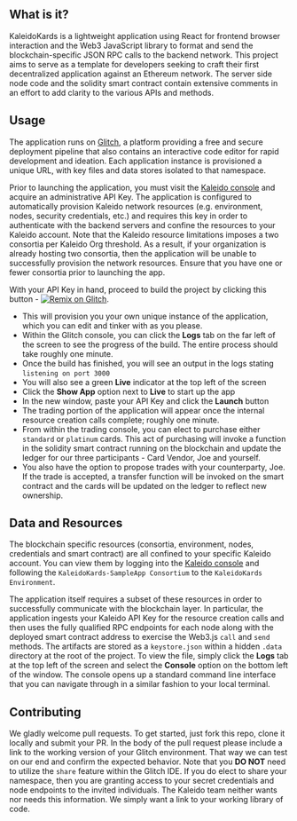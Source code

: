 ## What is it? 

KaleidoKards is a lightweight application using React for frontend browser interaction and the Web3 JavaScript library to format and send the blockchain-specific JSON RPC calls to the backend network.  This project aims to serve as a template for developers seeking to craft their first decentralized application against an Ethereum network.  The server side node code and the solidity smart contract contain extensive comments in an effort to add clarity to the various APIs and methods.  

## Usage 

The application runs on [Glitch](https://glitch.com/about/), a platform providing a free and secure deployment pipeline that also contains an interactive code editor for rapid development and ideation.  Each application instance is provisioned a unique URL, with key files and data stores isolated to that namespace.  

Prior to launching the application, you must visit the [Kaleido console](https://console.kaleido.io) and acquire an administrative API Key.  The application is configured to automatically provision Kaleido network resources (e.g. environment, nodes, security credentials, etc.) and requires this key in order to authenticate with the backend servers and confine the resources to your Kaleido account.  Note that the Kaleido resource limitations imposes a two consortia per Kaleido Org threshold.  As a result, if your organization is already hosting two consortia, then the application will be unable to successfully provision the network resources.  Ensure that you have one or fewer consortia prior to launching the app.

With your API Key in hand, proceed to build the project by clicking this button - [![Remix on Glitch](https://cdn.glitch.com/2703baf2-b643-4da7-ab91-7ee2a2d00b5b%2Fremix-button.svg)](https://glitch.com/edit/#!/remix/kaleidokards).  
* This will provision you your own unique instance of the application, which you can edit and tinker with as you please.
* Within the Glitch console, you can click the **Logs** tab on the far left of the screen to see the progress of the build.  The entire process should take roughly one minute.
* Once the build has finished, you will see an output in the logs stating `listening on port 3000`
* You will also see a green **Live** indicator at the top left of the screen 
* Click the **Show App** option next to **Live** to start up the app 
* In the new window, paste your API Key and click the **Launch** button 
* The trading portion of the application will appear once the internal resource creation calls complete; roughly one minute.
* From within the trading console, you can elect to purchase either `standard` or `platinum` cards.  This act of purchasing will invoke a function in the solidity smart contract running on the blockchain and update the ledger for our three participants - Card Vendor, Joe and yourself.
* You also have the option to propose trades with your counterparty, Joe.  If the trade is accepted, a transfer function will be invoked on the smart contract and the cards will be updated on the ledger to reflect new ownership.  

## Data and Resources 

The blockchain specific resources (consortia, environment, nodes, credentials and smart contract) are all confined to your specific Kaleido account.  You can view them by logging into the [Kaleido console](https://console.kaleido.io) and following the `KaleidoKards-SampleApp Consortium` to the `KaleidoKards Environment`.  

The application itself requires a subset of these resources in order to successfully communicate with the blockchain layer.  In particular, the application ingests your Kaleido API Key for the resource creation calls and then uses the fully qualified RPC endpoints for each node along with the deployed smart contract address to exercise the Web3.js `call` and `send` methods.  The artifacts are stored as a `keystore.json` within a hidden `.data` directory at the root of the project.  To view the file, simply click the **Logs** tab at the top left of the screen and select the **Console** option on the bottom left of the window.  The console opens up a standard command line interface that you can navigate through in a similar fashion to your local terminal.   

## Contributing 

We gladly welcome pull requests. To get started, just fork this repo, clone it locally and submit your PR.  In the body of the pull request please include a link to the working version of your Glitch environment.  That way we can test on our end and confirm the expected behavior.  Note that you **DO NOT** need to utilize the `share` feature within the Glitch IDE.  If you do elect to share your namespace, then you are granting access to your secret credentials and node endpoints to the invited individuals.  The Kaleido team neither wants nor needs this information.  We simply want a link to your working library of code.
